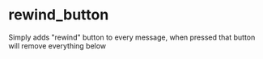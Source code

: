 # rewind_button

Simply adds "rewind" button to every message, when pressed that button will remove everything below
